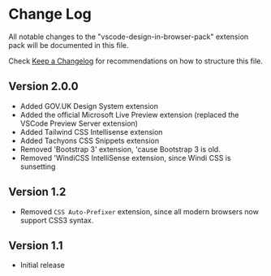 # Change Log

All notable changes to the "vscode-design-in-browser-pack" extension pack will be documented in this file.

Check [Keep a Changelog](http://keepachangelog.com/) for recommendations on how to structure this file.

## Version 2.0.0

- Added GOV.UK Design System extension
- Added the official Microsoft Live Preview extension (replaced the VSCode Preview Server extension)
- Added Tailwind CSS Intellisense extension
- Added Tachyons CSS Snippets extension
- Removed 'Bootstrap 3' extension, 'cause Bootstrap 3 is old.
- Removed 'WindiCSS IntelliSense extension, since Windi CSS is sunsetting

## Version 1.2

- Removed `CSS Auto-Prefixer` extension, since all modern browsers now support CSS3 syntax.

## Version 1.1

- Initial release
